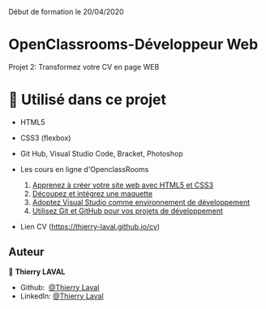 Début de formation le 20/04/2020

# OpenClassrooms-Développeur Web

Projet 2: Transformez votre CV en page WEB

# 🔨 Utilisé dans ce projet

* HTML5
* CSS3 (flexbox)
* Git Hub, Visual Studio Code, Bracket, Photoshop
* Les cours en ligne d'OpenclassRooms
  1. [Apprenez à créer votre site web avec HTML5 et CSS3](https://openclassrooms.com/fr/courses/1603881-apprenez-a-creer-votre-site-web-avec-html5-et-css3)
  2. [Découpez et intégrez une maquette](https://openclassrooms.com/fr/courses/3504431-decoupez-et-integrez-une-maquette)
  3. [Adoptez Visual Studio comme environnement de développement](https://openclassrooms.com/fr/courses/5641796-adoptez-visual-studio-comme-environnement-de-developpement)
  4. [Utilisez Git et GitHub pour vos projets de développement](https://openclassrooms.com/fr/courses/5641721-utilisez-git-et-github-pour-vos-projets-de-developpement)

* Lien CV (https://thierry-laval.github.io/cv)

## Auteur

👤 **Thierry LAVAL**

* Github:  [@Thierry Laval](https://github.com/thierry-laval)
* LinkedIn: [@Thierry Laval](https://www.linkedin.com/in/thierry-laval)